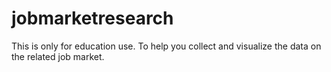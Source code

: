# jobmarketresearch
This is only for education use. To help you collect and visualize the data on the related job market. 
